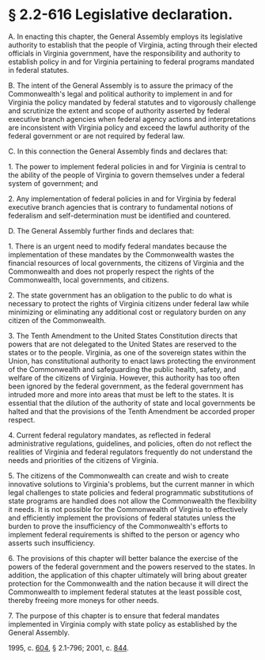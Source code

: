 # § 2.2-616 Legislative declaration.

<p>A. In enacting this chapter, the General Assembly employs its legislative authority to establish that the people of Virginia, acting through their elected officials in Virginia government, have the responsibility and authority to establish policy in and for Virginia pertaining to federal programs mandated in federal statutes.</p><p>B. The intent of the General Assembly is to assure the primacy of the Commonwealth's legal and political authority to implement in and for Virginia the policy mandated by federal statutes and to vigorously challenge and scrutinize the extent and scope of authority asserted by federal executive branch agencies when federal agency actions and interpretations are inconsistent with Virginia policy and exceed the lawful authority of the federal government or are not required by federal law.</p><p>C. In this connection the General Assembly finds and declares that:</p><p>1. The power to implement federal policies in and for Virginia is central to the ability of the people of Virginia to govern themselves under a federal system of government; and</p><p>2. Any implementation of federal policies in and for Virginia by federal executive branch agencies that is contrary to fundamental notions of federalism and self-determination must be identified and countered.</p><p>D. The General Assembly further finds and declares that:</p><p>1. There is an urgent need to modify federal mandates because the implementation of these mandates by the Commonwealth wastes the financial resources of local governments, the citizens of Virginia and the Commonwealth and does not properly respect the rights of the Commonwealth, local governments, and citizens.</p><p>2. The state government has an obligation to the public to do what is necessary to protect the rights of Virginia citizens under federal law while minimizing or eliminating any additional cost or regulatory burden on any citizen of the Commonwealth.</p><p>3. The Tenth Amendment to the United States Constitution directs that powers that are not delegated to the United States are reserved to the states or to the people. Virginia, as one of the sovereign states within the Union, has constitutional authority to enact laws protecting the environment of the Commonwealth and safeguarding the public health, safety, and welfare of the citizens of Virginia. However, this authority has too often been ignored by the federal government, as the federal government has intruded more and more into areas that must be left to the states. It is essential that the dilution of the authority of state and local governments be halted and that the provisions of the Tenth Amendment be accorded proper respect.</p><p>4. Current federal regulatory mandates, as reflected in federal administrative regulations, guidelines, and policies, often do not reflect the realities of Virginia and federal regulators frequently do not understand the needs and priorities of the citizens of Virginia.</p><p>5. The citizens of the Commonwealth can create and wish to create innovative solutions to Virginia's problems, but the current manner in which legal challenges to state policies and federal programmatic substitutions of state programs are handled does not allow the Commonwealth the flexibility it needs. It is not possible for the Commonwealth of Virginia to effectively and efficiently implement the provisions of federal statutes unless the burden to prove the insufficiency of the Commonwealth's efforts to implement federal requirements is shifted to the person or agency who asserts such insufficiency.</p><p>6. The provisions of this chapter will better balance the exercise of the powers of the federal government and the powers reserved to the states. In addition, the application of this chapter ultimately will bring about greater protection for the Commonwealth and the nation because it will direct the Commonwealth to implement federal statutes at the least possible cost, thereby freeing more moneys for other needs.</p><p>7. The purpose of this chapter is to ensure that federal mandates implemented in Virginia comply with state policy as established by the General Assembly.</p><p>1995, c. <a href='http://lis.virginia.gov/cgi-bin/legp604.exe?951+ful+CHAP0604'>604</a>, § 2.1-796; 2001, c. <a href='http://lis.virginia.gov/cgi-bin/legp604.exe?011+ful+CHAP0844'>844</a>.</p>